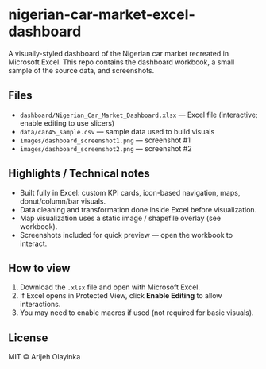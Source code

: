 # nigerian-car-market-excel-dashboard
A visually-styled dashboard of the Nigerian car market recreated in Microsoft Excel.   This repo contains the dashboard workbook, a small sample of the source data, and screenshots.
## Files
- `dashboard/Nigerian_Car_Market_Dashboard.xlsx` — Excel file (interactive; enable editing to use slicers)
- `data/car45_sample.csv` — sample data used to build visuals
- `images/dashboard_screenshot1.png` — screenshot #1
- `images/dashboard_screenshot2.png` — screenshot #2

## Highlights / Technical notes
- Built fully in Excel: custom KPI cards, icon-based navigation, maps, donut/column/bar visuals.
- Data cleaning and transformation done inside Excel before visualization.
- Map visualization uses a static image / shapefile overlay (see workbook).
- Screenshots included for quick preview — open the workbook to interact.

## How to view
1. Download the `.xlsx` file and open with Microsoft Excel.  
2. If Excel opens in Protected View, click **Enable Editing** to allow interactions.  
3. You may need to enable macros if used (not required for basic visuals).

## License
MIT © Arijeh Olayinka
